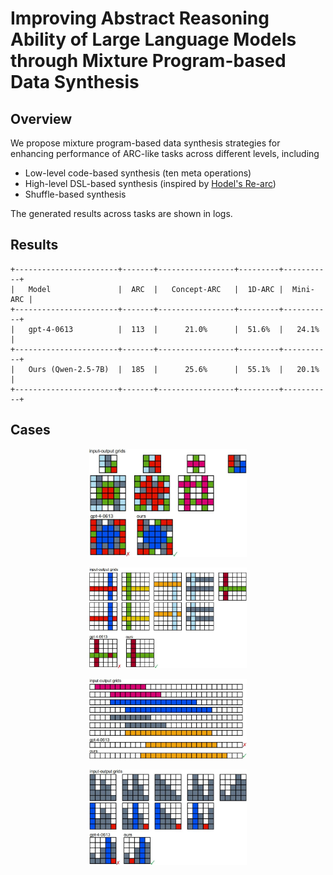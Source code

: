 
# Improving Abstract Reasoning Ability of Large Language Models through Mixture Program-based Data Synthesis

## Overview

We propose mixture program-based data synthesis strategies for enhancing performance of ARC-like tasks across different levels, including 
- Low-level code-based synthesis (ten meta operations)
- High-level DSL-based synthesis (inspired by [Hodel's Re-arc](https://github.com/michaelhodel/re-arc))
- Shuffle-based synthesis

The generated results across tasks are shown in logs.

## Results

```
+-----------------------+-------+-----------------+---------+-----------+
|   Model               |  ARC  |   Concept-ARC   |  1D-ARC |  Mini-ARC |
+-----------------------+-------+-----------------+---------+-----------+
|   gpt-4-0613          |  113  |      21.0%      |  51.6%  |   24.1%   |
+-----------------------+-------+-----------------+---------+-----------+
|   Ours (Qwen-2.5-7B)  |  185  |      25.6%      |  55.1%  |   20.1%   |
+-----------------------+-------+-----------------+---------+-----------+
```


## Cases

<p align="center">
   <img src="figs/case-arc.jpg" alt="" style="width: 50%;">
</p>

<p align="center">
   <img src="figs/case-concept.jpg" alt="" style="width: 50%;">
</p>

<p align="center">
   <img src="figs/case-1d.jpg" alt="" style="width: 50%;">
</p>

<p align="center">
   <img src="figs/case-mini.jpg" alt="" style="width: 50%;">
</p>

